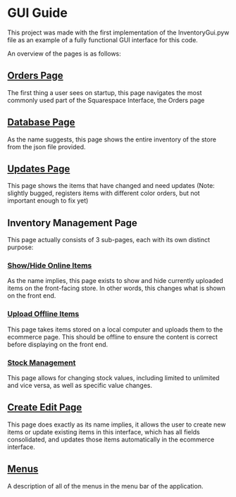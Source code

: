 # GUI Guide

This project was made with the first implementation of the 
InventoryGui.pyw file as an example of a fully functional GUI interface 
for this code.

An overview of the pages is as follows:

## [Orders Page](./orders-page)

The first thing a user sees on startup, this page navigates the most 
commonly used part of the Squarespace Interface, the Orders page

## [Database Page](./database-page)

As the name suggests, this page shows the entire inventory of the store 
from the json file provided.

## [Updates Page](./updates-page)

This page shows the items that have changed and need updates (Note: 
slightly bugged, registers items with different color orders, but not 
important enough to fix yet)

## Inventory Management Page

This page actually consists of 3 sub-pages, each with its own 
distinct purpose:

### [Show/Hide Online Items](./inventory/show-hide)

As the name implies, this page exists to show and hide currently 
uploaded items on the front-facing store. In other words, this changes
what is shown on the front end.

### [Upload Offline Items](./inventory/upload-offline)

This page takes items stored on a local computer and uploads them to the
ecommerce page. This should be offline to ensure the content is correct
before displaying on the front end.

### [Stock Management](./inventory/stock-management)

This page allows for changing stock values, including limited to 
unlimited and vice versa, as well as specific value changes.

## [Create Edit Page](./create-edit)

This page does exactly as its name implies, it allows the user to 
create new items or update existing items in this interface, which has
all fields consolidated, and updates those items automatically in the 
ecommerce interface.

## [Menus](./menus)

A description of all of the menus in the menu bar of the application.

